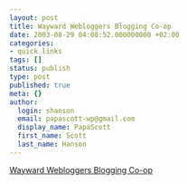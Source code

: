 ```yaml
---
layout: post
title: Wayward Webloggers Blogging Co-op
date: 2003-08-29 04:08:52.000000000 +02:00
categories:
- quick links
tags: []
status: publish
type: post
published: true
meta: {}
author:
  login: shanson
  email: papascott-wp@gmail.com
  display_name: PapaScott
  first_name: Scott
  last_name: Hanson
---
```

<p><a title="Now open for new members" href="http://coop.burningbird.net/archives/000063.html">Wayward Webloggers Blogging Co-op</a></p>
